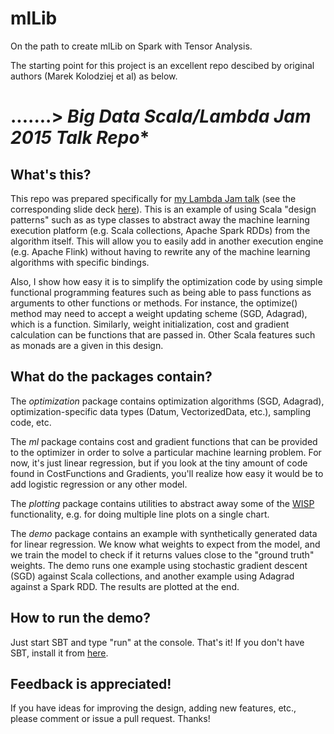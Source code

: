 # mlLib
On the path to create mlLib on Spark with Tensor Analysis.

The starting point for this project is an excellent repo descibed by original authors (Marek Kolodziej et al) as below.


.......>
*Big Data Scala/Lambda Jam 2015 Talk Repo**
=====================================

**What's this?**
-------------------

This repo was prepared specifically for [my Lambda Jam talk](https://a.confui.com/-2qxYB1n4) (see the corresponding slide deck [here](https://docs.google.com/presentation/d/1VgtlpOQIdeoTmBLRXzKCbIpUH87vAZ9IESNyZbCh1W0/edit?usp=sharing)). This is an example of using Scala "design patterns" such as as type classes to abstract away the machine learning execution platform (e.g. Scala collections, Apache Spark RDDs) from the algorithm itself. This will allow you to easily add in another execution engine (e.g. Apache Flink) without having to rewrite any of the machine learning algorithms with specific bindings.

 Also, I show how easy it is to simplify the optimization code by using simple functional programming features such as being able to pass functions as arguments to other functions or methods. For instance, the optimize() method may need to accept a weight updating scheme (SGD, Adagrad), which is a function. Similarly, weight initialization, cost and gradient calculation can be functions that are passed in. Other Scala features such as monads are a given in this design.

**What do the packages contain?**
-----------------------------------------

The _optimization_ package contains optimization algorithms (SGD, Adagrad), optimization-specific data types (Datum, VectorizedData, etc.), sampling code, etc.

The _ml_ package contains cost and gradient functions that can be provided to the optimizer in order to solve a particular machine learning problem. For now, it's just linear regression, but if you look at the tiny amount of code found in CostFunctions and Gradients, you'll realize how easy it would be to add logistic regression or any other model.

The _plotting_ package contains utilities to abstract away some of the [WISP](https://github.com/quantifind/wisp) functionality, e.g. for doing multiple line plots on a single chart.

The _demo_ package contains an example with synthetically generated data for linear regression. We know what weights to expect from the model, and we train the model to check if it returns values close to the "ground truth" weights. The demo runs one example using stochastic gradient descent (SGD) against Scala collections, and another example using Adagrad against a Spark RDD. The results are plotted at the end.

**How to run the demo?**
------------------------

Just start SBT and type "run" at the console. That's it! If you don't have SBT, install it from [here](http://www.scala-sbt.org/download.html).

**Feedback is appreciated!**
---------------------------------

If you have ideas for improving the design, adding new features, etc., please comment or issue a pull request. Thanks!


